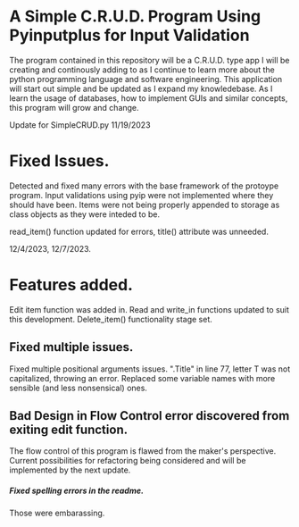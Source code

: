 # A Simple C.R.U.D. Program Using Pyinputplus for Input Validation

The program contained in this repository will be a C.R.U.D. type app I will be creating and continously adding to as I continue to learn more about the python programming language
and software engineering. This application will start out simple and be updated as I expand my knowledebase.
As I learn the usage of databases, how to implement GUIs and similar concepts, this program will grow and change.


Update for SimpleCRUD.py 11/19/2023

# Fixed Issues.

Detected and fixed many errors with the base framework of the protoype program.
Input validations using pyip were not implemented where they should have been. 
Items were not being properly appended to storage as class objects as they were inteded to be.

read_item() function updated for errors, title() attribute was unneeded. 

12/4/2023, 12/7/2023.
# Features added. 
Edit item function was added in. Read and write_in functions updated to suit this development.
Delete_item() functionality stage set.

## Fixed multiple issues.
Fixed multiple positional arguments issues.
".Title" in line 77, letter T was not capitalized, throwing an error. 
Replaced some variable names with more sensible (and less nonsensical) ones.

## Bad Design in Flow Control error discovered from exiting edit function.
The flow control of this program is flawed from the maker's perspective. Current possibilities for refactoring being considered and will be implemented by the next update.

##### Fixed spelling errors in the readme.

Those were embarassing. 
